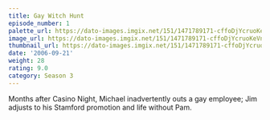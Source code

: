 ```yaml
---
title: Gay Witch Hunt
episode_number: 1
palette_url: https://dato-images.imgix.net/151/1471789171-cffoDjYcruoKeVnWYawicpntM6y.jpg?ixlib=rb-1.1.0&ch=DPR%2CWidth&auto=enhance&palette=json
image_url: https://dato-images.imgix.net/151/1471789171-cffoDjYcruoKeVnWYawicpntM6y.jpg?ixlib=rb-1.1.0&ch=DPR%2CWidth&auto=compress%2Cformat&w=500
thumbnail_url: https://dato-images.imgix.net/151/1471789171-cffoDjYcruoKeVnWYawicpntM6y.jpg?ixlib=rb-1.1.0&ch=DPR%2CWidth&auto=enhance&w=500&h=280&fit=crop&fm=jpg
date: '2006-09-21'
weight: 28
rating: 9.0
category: Season 3
---
```


Months after Casino Night, Michael inadvertently outs a gay employee; Jim adjusts to his Stamford promotion and life without Pam.